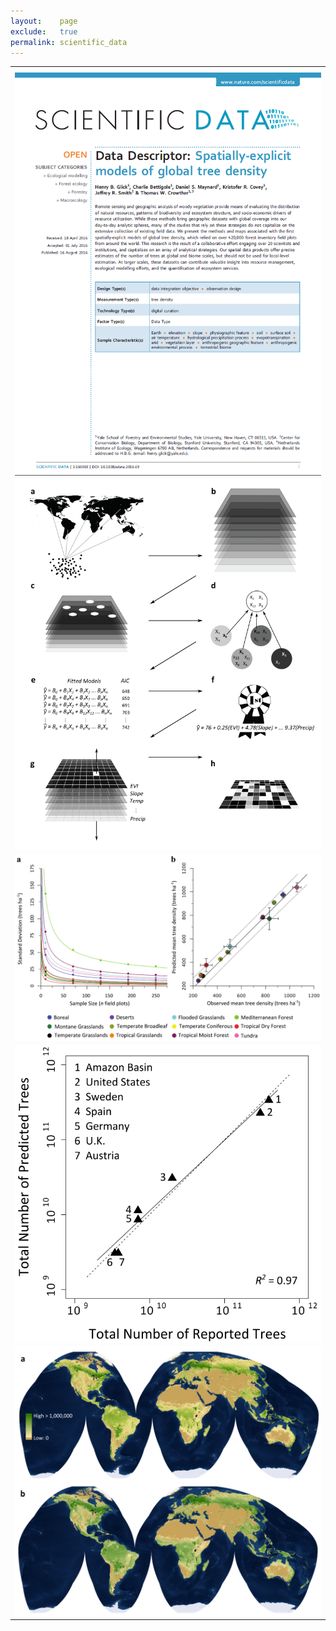 ```yaml
---
layout:    page
exclude:   true
permalink: scientific_data
---
```


<table style="width:100%">
  <tr>
	<th></th>
  </tr>
  <tr>
    <td><a href="https://www.nature.com/articles/sdata201669.pdf"><img src="https://raw.githubusercontent.com/hglick/hglick.github.io/master/_images/Large/Scientific_Data_First_Page.png" width="100%" align="left"></a></td>
  </tr>
  <tr>
    <td><img src="https://raw.githubusercontent.com/hglick/hglick.github.io/master/_images/Large/Scientific_Data_Figure_1.png" width="100%" align="left"></td>
  </tr>
  <tr>
    <td><img src="https://raw.githubusercontent.com/hglick/hglick.github.io/master/_images/Large/Scientific_Data_Figure_2.png" width="100%" align="left"></td>
  </tr>
  <tr>
    <td><img src="https://raw.githubusercontent.com/hglick/hglick.github.io/master/_images/Large/Scientific_Data_Figure_3.png" width="100%" align="left"></td>
  </tr>
  <tr>
    <td><img src="https://raw.githubusercontent.com/hglick/hglick.github.io/master/_images/Large/Scientific_Data_Figure_4.png" width="100%" align="left"></td>
  </tr>
</table>




   
